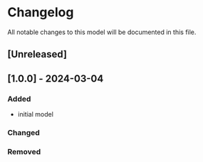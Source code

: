 # Changelog
All notable changes to this model will be documented in this file.

## [Unreleased]

## [1.0.0] - 2024-03-04
### Added
- initial model

### Changed

### Removed

